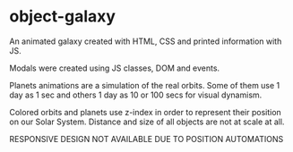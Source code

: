 # object-galaxy
An animated galaxy created with HTML, CSS and printed information with JS.

Modals were created using JS classes, DOM and events.

Planets animations are a simulation of the real orbits. Some of them use 1 day as 1 sec and others 1 day as 10 or 100 secs for visual dynamism.

Colored orbits and planets use z-index in order to represent their position on our Solar System. Distance and size of all objects are not at scale at all.

RESPONSIVE DESIGN NOT AVAILABLE DUE TO POSITION AUTOMATIONS
